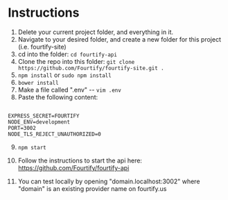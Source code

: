 # Instructions
1. Delete your current project folder, and everything in it.
2. Navigate to your desired folder, and create a new folder for this project (i.e. fourtify-site)
3. cd into the folder: `cd fourtify-api`
4. Clone the repo into this folder: `git clone https://github.com/Fourtify/fourtify-site.git .`
5. `npm install` or `sudo npm install`
6. `bower install`
7. Make a file called ".env" -- `vim .env`
8. Paste the following content:
```

EXPRESS_SECRET=FOURTIFY
NODE_ENV=development
PORT=3002
NODE_TLS_REJECT_UNAUTHORIZED=0

```
9. `npm start`

10.  Follow the instructions to start the api here: https://github.com/Fourtify/fourtify-api

11.  You can test locally by opening "domain.localhost:3002" where "domain" is an existing provider name on fourtify.us